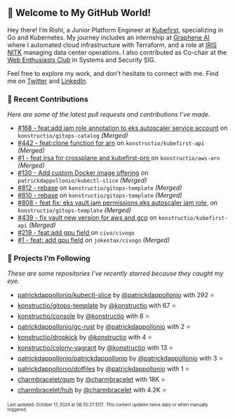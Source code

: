 <!-- DO NOT EDIT THIS FILE DIRECTLY! This file was automatically generated from the tool in this repo. -->

## 🌟 Welcome to My GitHub World!

Hey there! I’m Rishi, a Junior Platform Engineer at [Kubefirst](https://kubefirst.io/), specializing in Go and Kubernetes. My journey includes an internship at [Graphene AI](https://grapheneai.com/) where I automated cloud infrastructure with Terraform, and a role at [IRIS NITK](https://iris.nitk.ac.in/hrms/) managing data center operations. I also contributed as Co-chair at the [Web Enthusiasts Club](https://webclub.nitk.ac.in/) in Systems and Security SIG.

Feel free to explore my work, and don’t hesitate to connect with me. Find me on [Twitter](https://x.com/RishixMonk) and [LinkedIn](https://www.linkedin.com/in/mrrishi373/).

### 🚀 Recent Contributions

*Here are some of the latest pull requests and contributions I’ve made.*


* [#168 - feat:add iam role annotation to eks autoscaler service account](https://github.com/konstructio/gitops-catalog/pull/168) on `konstructio/gitops-catalog` *(Merged)*
* [#442 - feat:clone function for arn](https://github.com/konstructio/kubefirst-api/pull/442) on `konstructio/kubefirst-api` *(Merged)*
* [#1 - feat irsa for crossplane and kubefirst-pro ](https://github.com/konstructio/aws-arn/pull/1) on `konstructio/aws-arn` *(Merged)*
* [#130 - Add custom Docker image offering](https://github.com/patrickdappollonio/kubectl-slice/pull/130) on `patrickdappollonio/kubectl-slice` *(Merged)*
* [#812 - rebase](https://github.com/konstructio/gitops-template/pull/812) on `konstructio/gitops-template` *(Merged)*
* [#810 - rebase](https://github.com/konstructio/gitops-template/pull/810) on `konstructio/gitops-template` *(Merged)*
* [#808 - feat,fix: eks vault iam permissions,eks autoscaler iam role,](https://github.com/konstructio/gitops-template/pull/808) on `konstructio/gitops-template` *(Merged)*
* [#439 - fix vault new version for aws and gcp](https://github.com/konstructio/kubefirst-api/pull/439) on `konstructio/kubefirst-api` *(Merged)*
* [#219 - feat:add gpu field ](https://github.com/civo/civogo/pull/219) on `civo/civogo` 
* [#1 - feat: add gpu field](https://github.com/jokestax/civogo/pull/1) on `jokestax/civogo` *(Merged)*

### 🌟 Projects I’m Following

*These are some repositories I’ve recently starred because they caught my eye.*


* [patrickdappollonio/kubectl-slice](https://github.com/patrickdappollonio/kubectl-slice) by [@patrickdappollonio](https://github.com/patrickdappollonio) with 292 ⭐️
* [konstructio/gitops-template](https://github.com/konstructio/gitops-template) by [@konstructio](https://github.com/konstructio) with 67 ⭐️
* [konstructio/console](https://github.com/konstructio/console) by [@konstructio](https://github.com/konstructio) with 8 ⭐️
* [patrickdappollonio/gc-rust](https://github.com/patrickdappollonio/gc-rust) by [@patrickdappollonio](https://github.com/patrickdappollonio) with 2 ⭐️
* [konstructio/dropkick](https://github.com/konstructio/dropkick) by [@konstructio](https://github.com/konstructio) with 4 ⭐️
* [konstructio/colony-vagrant](https://github.com/konstructio/colony-vagrant) by [@konstructio](https://github.com/konstructio) with 13 ⭐️
* [patrickdappollonio/patrickdappollonio](https://github.com/patrickdappollonio/patrickdappollonio) by [@patrickdappollonio](https://github.com/patrickdappollonio) with 3 ⭐️
* [patrickdappollonio/dotfiles](https://github.com/patrickdappollonio/dotfiles) by [@patrickdappollonio](https://github.com/patrickdappollonio) with 1 ⭐️
* [charmbracelet/gum](https://github.com/charmbracelet/gum) by [@charmbracelet](https://github.com/charmbracelet) with 18K ⭐️
* [charmbracelet/huh](https://github.com/charmbracelet/huh) by [@charmbracelet](https://github.com/charmbracelet) with 4.2K ⭐️

<sub><small>Last updated: October 17, 2024 at 08:35:27 EDT. This content updates twice daily or when manually triggered.</small></sub>
